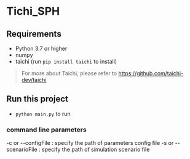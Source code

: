 # Tichi_SPH

## Requirements

* Python 3.7 or higher
* numpy
* taichi
(run `pip install taichi` to install)
> For more about Taichi, please refer to https://github.com/taichi-dev/taichi

## Run this project
* `python main.py` to run
### command line parameters
-c <configFile> or --configFile <configFile>: specify the path of parameters config file
-s <scenarioFile> or --scenarioFile <scenarioFile>: specify the path of simulation scenario file
